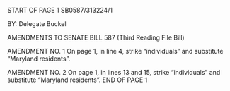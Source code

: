 START OF PAGE 1
SB0587/313224/1

BY: Delegate Buckel

AMENDMENTS TO SENATE BILL 587
(Third Reading File Bill)

AMENDMENT NO. 1
On page 1, in line 4, strike “individuals” and substitute “Maryland residents”.

AMENDMENT NO. 2
On page 1, in lines 13 and 15, strike “individuals” and substitute “Maryland
residents”.
END OF PAGE 1